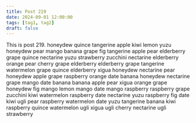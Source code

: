 ```yaml
---
title: Post 219
date: 2024-09-01 12:00:00
tags: [tag1, tag2]
draft: false
---
```

This is post 219.
honeydew
quince
tangerine
apple
kiwi
lemon
yuzu
honeydew
pear
mango
banana
grape
fig
tangerine
apple
pear
elderberry
grape
quince
nectarine
yuzu
strawberry
zucchini
nectarine
elderberry
orange
pear
cherry
grape
elderberry
elderberry
grape
tangerine
watermelon
grape
quince
elderberry
xigua
honeydew
nectarine
pear
honeydew
apple
grape
raspberry
orange
date
banana
honeydew
nectarine
grape
mango
date
banana
banana
apple
pear
xigua
orange
grape
honeydew
fig
mango
lemon
mango
date
mango
raspberry
raspberry
grape
zucchini
kiwi
watermelon
raspberry
date
nectarine
yuzu
raspberry
fig
date
kiwi
ugli
pear
raspberry
watermelon
date
yuzu
tangerine
banana
kiwi
raspberry
quince
watermelon
ugli
xigua
ugli
cherry
nectarine
ugli
strawberry
